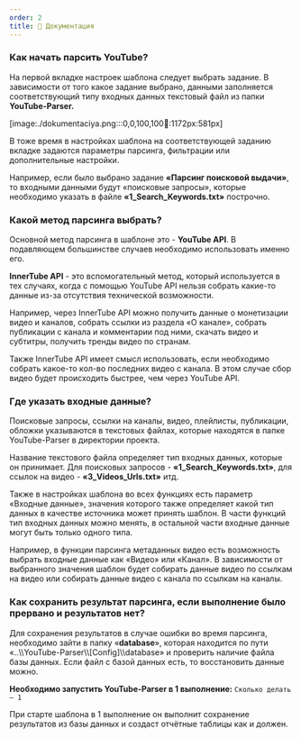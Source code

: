 ```yaml
---
order: 2
title: 📕 Документация
---
```


### Как начать парсить YouTube?

На первой вкладке настроек шаблона следует выбрать задание. В зависимости от того какое задание выбрано, данными заполняется соответствующий типу входных данных текстовый файл из папки **YouTube-Parser.**

[image:./dokumentaciya.png:::0,0,100,100:100::1172px:581px]



В тоже время в настройках шаблона на соответствующей заданию вкладке задаются параметры парсинга, фильтрации или дополнительные настройки.

Например, если было выбрано задание **«Парсинг поисковой выдачи»**, то входными данными будут «поисковые запросы», которые необходимо указать в файле **«1_Search_Keywords.txt»** построчно.

### Какой метод парсинга выбрать?

Основной метод парсинга в шаблоне это - **YouTube API**. В подавляющем большинстве случаев необходимо использовать именно его.

**InnerTube API** - это вспомогательный метод, который используется в тех случаях, когда с помощью YouTube API нельзя собрать какие-то данные из-за отсутствия технической возможности.

Например, через InnerTube API можно получить данные о монетизации видео и каналов, собрать ссылки из раздела «О канале», собрать публикации с канала и комментарии под ними, скачать видео и субтитры, получить тренды видео по странам.

Также InnerTube API имеет смысл использовать, если необходимо собрать какое-то кол-во последних видео с канала. В этом случае сбор видео будет происходить быстрее, чем через YouTube API.

### **Где указать входные данные?**

Поисковые запросы, ссылки на каналы, видео, плейлисты, публикации, обложки указываются в текстовых файлах, которые находятся в папке YouTube-Parser в директории проекта.

Название текстового файла определяет тип входных данных, которые он принимает. Для поисковых запросов - **«1_Search_Keywords.txt»**, для ссылок на видео - **«3_Videos_Urls.txt»** итд.

Также в настройках шаблона во всех функциях есть параметр «Входные данные», значения которого также определяет какой тип данных в качестве источника может принять шаблон. В части функций тип входных данных можно менять, в остальной части входные данные могут быть только одного типа.

Например, в функции парсинга метаданных видео есть возможность выбрать входные данные как «Видео» или «Канал». В зависимости от выбранного значения шаблон будет собирать данные видео по ссылкам на видео или собирать данные видео с канала по ссылкам на каналы.

### Как сохранить результат парсинга, если выполнение было прервано и результатов нет?

Для сохранения результатов в случае ошибки во время парсинга, необходимо зайти в папку «**database**», которая находится по пути «..\\\\YouTube-Parser\\\\\[Config\]\\\\database» и проверить наличие файла базы данных. Если файл с базой данных есть, то восстановить данные можно.

**Необходимо запустить YouTube-Parser в 1 выполнение:** `Сколько делать – 1`

При старте шаблона в 1 выполнение он выполнит сохранение результатов из базы данных и создаст отчётные таблицы как и должен.